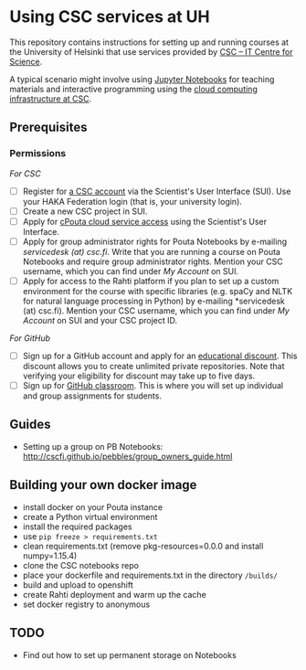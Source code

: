 # Using CSC services at UH

This repository contains instructions for setting up and running courses at the University of Helsinki that use services provided by [CSC – IT Centre for Science](https://www.csc.fi/).

A typical scenario might involve using [Jupyter Notebooks](https://www.csc.fi/home) for teaching materials and interactive programming using the [cloud computing infrastructure at CSC](https://notebooks.csc.fi).

## Prerequisites

### Permissions

*For CSC*

- [ ] Register for [a CSC account](https://sui.csc.fi/web/guest/register) via the Scientist's User Interface (SUI). Use your HAKA Federation login (that is, your university login).
- [ ] Create a new CSC project in SUI. 
- [ ] Apply for [cPouta cloud service access](https://research.csc.fi/pouta-application) using the Scientist's User Interface.
- [ ] Apply for group administrator rights for Pouta Notebooks by e-mailing *servicedesk (at) csc.fi*. Write that you are running a course on Pouta Notebooks and require group administrator rights. Mention your CSC username, which you can find under *My Account* on SUI.
- [ ] Apply for access to the Rahti platform if you plan to set up a custom environment for the course with specific libraries (e.g. spaCy and NLTK for natural language processing in Python) by e-mailing *servicedesk (at) csc.fi). Mention your CSC username, which you can find under *My Account* on SUI and your CSC project ID.

*For GitHub*

- [ ] Sign up for a GitHub account and apply for an [educational discount](https://help.github.com/en/articles/applying-for-an-educator-or-researcher-discount). This discount allows you to create unlimited private repositories. Note that verifying your eligibility for discount may take up to five days.
- [ ] Sign up for [GitHub classroom](http://cscfi.github.io/pebbles/group_owners_guide.html). This is where you will set up individual and group assignments for students.

## Guides

- Setting up a group on PB Notebooks: http://cscfi.github.io/pebbles/group_owners_guide.html

## Building your own docker image

- install docker on your Pouta instance
- create a Python virtual environment
- install the required packages
- use `pip freeze > requirements.txt`
- clean requirements.txt (remove pkg-resources=0.0.0 and install numpy=1.15.4)
- clone the CSC notebooks repo
- place your dockerfile and requirements.txt in the directory `/builds/`
- build and upload to openshift
- create Rahti deployment and warm up the cache
- set docker registry to anonymous

## TODO

- Find out how to set up permanent storage on Notebooks
